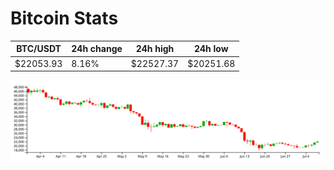 # Bitcoin Stats

BTC/USDT|24h change|24h high|24h low|
|---|---|---|---|
|$22053.93|8.16%|$22527.37|$20251.68|

<img src="./chart.svg">

